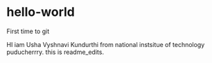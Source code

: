 # hello-world
First time to git

HI iam Usha Vyshnavi Kundurthi from national instsitue of technology puducherrry. this is readme_edits.
